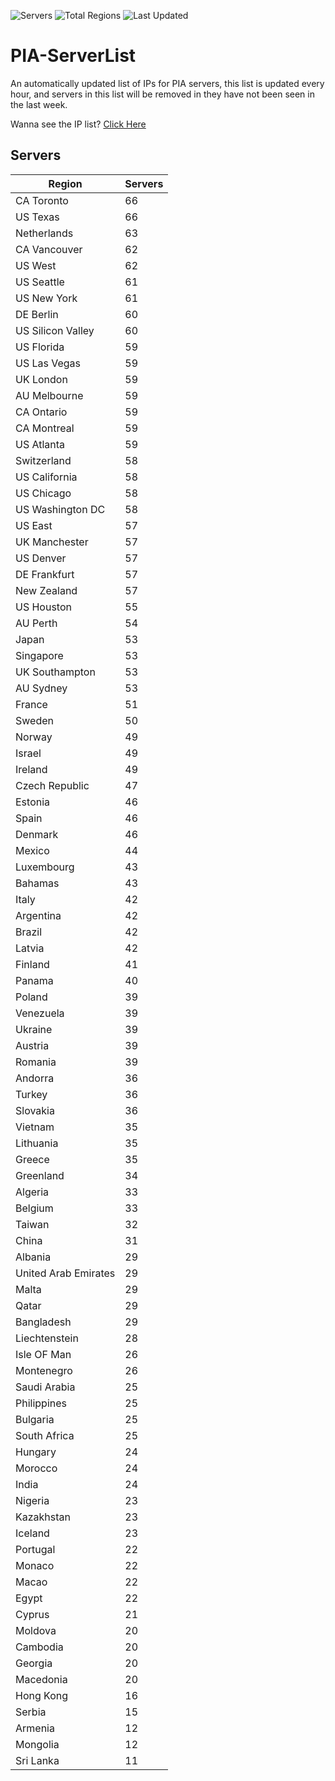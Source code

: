 ![Servers](https://img.shields.io/badge/Servers-3,916-darkgreen)
![Total Regions](https://img.shields.io/badge/Total_Regions-97-darkgreen)
![Last Updated](https://img.shields.io/badge/Last_Updated-April_27_2024_18:01_EDT-darkgreen)

# PIA-ServerList
An automatically updated list of IPs for PIA servers, this list is updated every hour, and servers in this list will be removed in they have not been seen in the last week.

Wanna see the IP list? [Click Here](./context.json)

## Servers
| Region               | Servers |
|----------------------|---------|
| CA Toronto | 66 |
| US Texas | 66 |
| Netherlands | 63 |
| CA Vancouver | 62 |
| US West | 62 |
| US Seattle | 61 |
| US New York | 61 |
| DE Berlin | 60 |
| US Silicon Valley | 60 |
| US Florida | 59 |
| US Las Vegas | 59 |
| UK London | 59 |
| AU Melbourne | 59 |
| CA Ontario | 59 |
| CA Montreal | 59 |
| US Atlanta | 59 |
| Switzerland | 58 |
| US California | 58 |
| US Chicago | 58 |
| US Washington DC | 58 |
| US East | 57 |
| UK Manchester | 57 |
| US Denver | 57 |
| DE Frankfurt | 57 |
| New Zealand | 57 |
| US Houston | 55 |
| AU Perth | 54 |
| Japan | 53 |
| Singapore | 53 |
| UK Southampton | 53 |
| AU Sydney | 53 |
| France | 51 |
| Sweden | 50 |
| Norway | 49 |
| Israel | 49 |
| Ireland | 49 |
| Czech Republic | 47 |
| Estonia | 46 |
| Spain | 46 |
| Denmark | 46 |
| Mexico | 44 |
| Luxembourg | 43 |
| Bahamas | 43 |
| Italy | 42 |
| Argentina | 42 |
| Brazil | 42 |
| Latvia | 42 |
| Finland | 41 |
| Panama | 40 |
| Poland | 39 |
| Venezuela | 39 |
| Ukraine | 39 |
| Austria | 39 |
| Romania | 39 |
| Andorra | 36 |
| Turkey | 36 |
| Slovakia | 36 |
| Vietnam | 35 |
| Lithuania | 35 |
| Greece | 35 |
| Greenland | 34 |
| Algeria | 33 |
| Belgium | 33 |
| Taiwan | 32 |
| China | 31 |
| Albania | 29 |
| United Arab Emirates | 29 |
| Malta | 29 |
| Qatar | 29 |
| Bangladesh | 29 |
| Liechtenstein | 28 |
| Isle OF Man | 26 |
| Montenegro | 26 |
| Saudi Arabia | 25 |
| Philippines | 25 |
| Bulgaria | 25 |
| South Africa | 25 |
| Hungary | 24 |
| Morocco | 24 |
| India | 24 |
| Nigeria | 23 |
| Kazakhstan | 23 |
| Iceland | 23 |
| Portugal | 22 |
| Monaco | 22 |
| Macao | 22 |
| Egypt | 22 |
| Cyprus | 21 |
| Moldova | 20 |
| Cambodia | 20 |
| Georgia | 20 |
| Macedonia | 20 |
| Hong Kong | 16 |
| Serbia | 15 |
| Armenia | 12 |
| Mongolia | 12 |
| Sri Lanka | 11 |